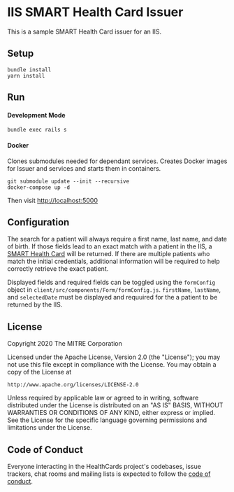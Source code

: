 # IIS SMART Health Card Issuer
This is a sample SMART Health Card issuer for an IIS.

## Setup
```
bundle install
yarn install
```

## Run

#### Development Mode
```
bundle exec rails s
```
#### Docker
Clones submodules needed for dependant services. Creates Docker images for Issuer and services and starts them in containers.
```
git submodule update --init --recursive
docker-compose up -d
```

Then visit [http://localhost:5000](http://localhost:5000)

## Configuration

The search for a patient will always require a first name, last name, and date of birth. If those fields lead to an exact match with a patient in the IIS, a [SMART Health Card](https://smarthealth.cards) will be returned. If there are multiple patients who match the initial credentials, additional information will be required to help correctly retrieve the exact patient. 

Displayed fields and required fields can be toggled using the `formConfig` object in `client/src/components/Form/formConfig.js`. `firstName`, `lastName`, and `selectedDate` must be displayed and requuired for the a patient to be returned by the IIS.

## License

Copyright 2020 The MITRE Corporation

Licensed under the Apache License, Version 2.0 (the "License"); you may not use this file except in compliance with the License. You may obtain a copy of the License at
```
http://www.apache.org/licenses/LICENSE-2.0
```
Unless required by applicable law or agreed to in writing, software distributed under the License is distributed on an "AS IS" BASIS, WITHOUT WARRANTIES OR CONDITIONS OF ANY KIND, either express or implied. See the License for the specific language governing permissions and limitations under the License.

## Code of Conduct

Everyone interacting in the HealthCards project's codebases, issue trackers,
chat rooms and mailing lists is expected to follow the [code of
conduct](https://github.com/dvci/iis-shc-issuer/blob/main/CODE_OF_CONDUCT.md).
